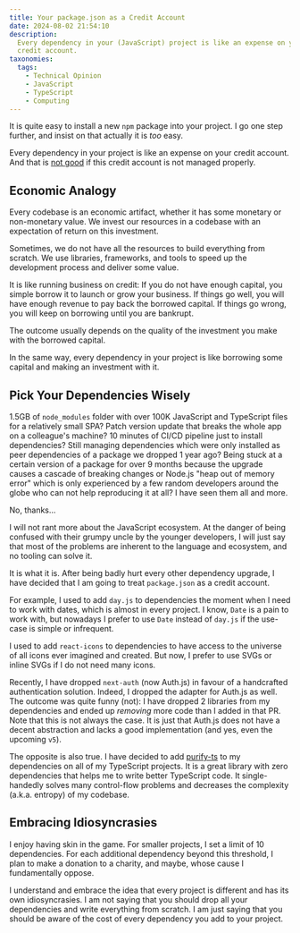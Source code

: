 ```yaml
---
title: Your package.json as a Credit Account
date: 2024-08-02 21:54:10
description:
  Every dependency in your (JavaScript) project is like an expense on your
  credit account.
taxonomies:
  tags:
    - Technical Opinion
    - JavaScript
    - TypeScript
    - Computing
---
```


It is quite easy to install a new `npm` package into your project. I go one step
further, and insist on that actually it is _too_ easy.

Every dependency in your project is like an expense on your credit account. And
that is [not good] if this credit account is not managed properly.

<!-- more -->

## Economic Analogy

Every codebase is an economic artifact, whether it has some monetary or
non-monetary value. We invest our resources in a codebase with an expectation of
return on this investment.

Sometimes, we do not have all the resources to build everything from scratch. We
use libraries, frameworks, and tools to speed up the development process and
deliver some value.

It is like running business on credit: If you do not have enough capital, you
simple borrow it to launch or grow your business. If things go well, you will
have enough revenue to pay back the borrowed capital. If things go wrong, you
will keep on borrowing until you are bankrupt.

The outcome usually depends on the quality of the investment you make with the
borrowed capital.

In the same way, every dependency in your project is like borrowing some capital
and making an investment with it.

## Pick Your Dependencies Wisely

1.5GB of `node_modules` folder with over 100K JavaScript and TypeScript files
for a relatively small SPA? Patch version update that breaks the whole app on a
colleague's machine? 10 minutes of CI/CD pipeline just to install dependencies?
Still managing dependencies which were only installed as peer dependencies of a
package we dropped 1 year ago? Being stuck at a certain version of a package for
over 9 months because the upgrade causes a cascade of breaking changes or
Node.js "heap out of memory error" which is only experienced by a few random
developers around the globe who can not help reproducing it at all? I have seen
them all and more.

No, thanks...

I will not rant more about the JavaScript ecosystem. At the danger of being
confused with their grumpy uncle by the younger developers, I will just say that
most of the problems are inherent to the language and ecosystem, and no tooling
can solve it.

It is what it is. After being badly hurt every other dependency upgrade, I have
decided that I am going to treat `package.json` as a credit account.

For example, I used to add `day.js` to dependencies the moment when I need to
work with dates, which is almost in every project. I know, `Date` is a pain to
work with, but nowadays I prefer to use `Date` instead of `day.js` if the
use-case is simple or infrequent.

I used to add `react-icons` to dependencies to have access to the universe of
all icons ever imagined and created. But now, I prefer to use SVGs or inline
SVGs if I do not need many icons.

Recently, I have dropped `next-auth` (now Auth.js) in favour of a handcrafted
authentication solution. Indeed, I dropped the adapter for Auth.js as well. The
outcome was quite funny (not): I have dropped 2 libraries from my dependencies
and ended up _removing_ more code than I added in that PR. Note that this is not
always the case. It is just that Auth.js does not have a decent abstraction and
lacks a good implementation (and yes, even the upcoming `v5`).

The opposite is also true. I have decided to add [purify-ts] to my dependencies
on all of my TypeScript projects. It is a great library with zero dependencies
that helps me to write better TypeScript code. It single-handedly solves many
control-flow problems and decreases the complexity (a.k.a. entropy) of my
codebase.

## Embracing Idiosyncrasies

I enjoy having skin in the game. For smaller projects, I set a limit of 10
dependencies. For each additional dependency beyond this threshold, I plan to
make a donation to a charity, and maybe, whose cause I fundamentally oppose.

I understand and embrace the idea that every project is different and has its
own idiosyncrasies. I am not saying that you should drop all your dependencies
and write everything from scratch. I am just saying that you should be aware of
the cost of every dependency you add to your project.

<!-- REFERENCES -->

[not good]: https://youtube.com/shorts/eIKqfujuxIQ?si=nEiLZG3siiZXKlQ6
[purify-ts]: https://gigobyte.github.io/purify/
